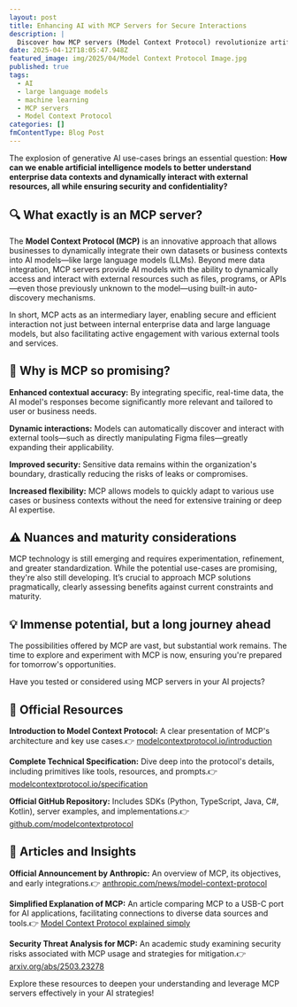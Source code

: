 ```yaml
---
layout: post
title: Enhancing AI with MCP Servers for Secure Interactions
description: |
  Discover how MCP servers (Model Context Protocol) revolutionize artificial intelligence by dynamically integrating enterprise data and enabling AI models to interact securely with external resources. Explore benefits, use-cases, and essential resources to get started with MCP.
date: 2025-04-12T18:05:47.948Z
featured_image: img/2025/04/Model Context Protocol Image.jpg
published: true
tags:
  - AI
  - large language models
  - machine learning
  - MCP servers
  - Model Context Protocol
categories: []
fmContentType: Blog Post
---
```

The explosion of generative AI use-cases brings an essential question: **How can we enable artificial intelligence models to better understand enterprise data contexts and dynamically interact with external resources, all while ensuring security and confidentiality?**

## 🔍 What exactly is an MCP server?

The **Model Context Protocol (MCP)** is an innovative approach that allows businesses to dynamically integrate their own datasets or business contexts into AI models—like large language models (LLMs). Beyond mere data integration, MCP servers provide AI models with the ability to dynamically access and interact with external resources such as files, programs, or APIs—even those previously unknown to the model—using built-in auto-discovery mechanisms.

In short, MCP acts as an intermediary layer, enabling secure and efficient interaction not just between internal enterprise data and large language models, but also facilitating active engagement with various external tools and services.

## 🚀 Why is MCP so promising?

**Enhanced contextual accuracy:** By integrating specific, real-time data, the AI model's responses become significantly more relevant and tailored to user or business needs.

**Dynamic interactions:** Models can automatically discover and interact with external tools—such as directly manipulating Figma files—greatly expanding their applicability.

**Improved security:** Sensitive data remains within the organization's boundary, drastically reducing the risks of leaks or compromises.

**Increased flexibility:** MCP allows models to quickly adapt to various use cases or business contexts without the need for extensive training or deep AI expertise.

## ⚠️ Nuances and maturity considerations

MCP technology is still emerging and requires experimentation, refinement, and greater standardization. While the potential use-cases are promising, they're also still developing. It’s crucial to approach MCP solutions pragmatically, clearly assessing benefits against current constraints and maturity.

## 💡 Immense potential, but a long journey ahead

The possibilities offered by MCP are vast, but substantial work remains. The time to explore and experiment with MCP is now, ensuring you're prepared for tomorrow's opportunities.

Have you tested or considered using MCP servers in your AI projects?

## 🔗 Official Resources

**Introduction to Model Context Protocol:** A clear presentation of MCP's architecture and key use cases.👉 [modelcontextprotocol.io/introduction](https://modelcontextprotocol.io/introduction)

**Complete Technical Specification:** Dive deep into the protocol's details, including primitives like tools, resources, and prompts.👉 [modelcontextprotocol.io/specification](https://modelcontextprotocol.io/specification)

**Official GitHub Repository:** Includes SDKs (Python, TypeScript, Java, C#, Kotlin), server examples, and implementations.👉 [github.com/modelcontextprotocol](https://github.com/modelcontextprotocol)

## 🧠 Articles and Insights

**Official Announcement by Anthropic:** An overview of MCP, its objectives, and early integrations.👉 [anthropic.com/news/model-context-protocol](https://anthropic.com/news/model-context-protocol)

**Simplified Explanation of MCP:** An article comparing MCP to a USB-C port for AI applications, facilitating connections to diverse data sources and tools.👉 [Model Context Protocol explained simply](https://modelcontextprotocol.io/explained-simply)

**Security Threat Analysis for MCP:** An academic study examining security risks associated with MCP usage and strategies for mitigation.👉 [arxiv.org/abs/2503.23278](https://arxiv.org/abs/2503.23278)

Explore these resources to deepen your understanding and leverage MCP servers effectively in your AI strategies!
